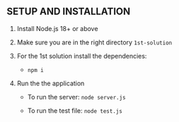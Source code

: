 ## SETUP AND INSTALLATION

1. Install Node.js 18+ or above
2. Make sure you are in the right directory `1st-solution`
3. For the 1st solution install the dependencies:
    - `npm i`
4. Run the the application

    - To run the server:
        `node server.js`

    - To run the test file:
        `node test.js`
